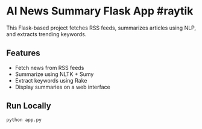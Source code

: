 # AI News Summary Flask App #raytik

This Flask-based project fetches RSS feeds, summarizes articles using NLP, and extracts trending keywords.

## Features

- Fetch news from RSS feeds
- Summarize using NLTK + Sumy
- Extract keywords using Rake
- Display summaries on a web interface

## Run Locally

```bash
python app.py
